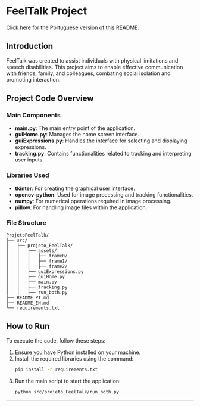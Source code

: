 
# FeelTalk Project

[Click here](README.md) for the Portuguese version of this README.

## Introduction

FeelTalk was created to assist individuals with physical limitations and speech disabilities. This project aims to enable effective communication with friends, family, and colleagues, combating social isolation and promoting interaction.

## Project Code Overview

### Main Components
- **main.py**: The main entry point of the application.
- **guiHome.py**: Manages the home screen interface.
- **guiExpressions.py**: Handles the interface for selecting and displaying expressions.
- **tracking.py**: Contains functionalities related to tracking and interpreting user inputs.

### Libraries Used
- **tkinter**: For creating the graphical user interface.
- **opencv-python**: Used for image processing and tracking functionalities.
- **numpy**: For numerical operations required in image processing.
- **pillow**: For handling image files within the application.

### File Structure
```
ProjetoFeelTalk/
├── src/
│   ├── projeto_FeelTalk/
│   │   ├── assets/
│   │   │   ├── frame0/
│   │   │   ├── frame1/
│   │   │   ├── frame2/
│   │   ├── guiExpressions.py
│   │   ├── guiHome.py
│   │   ├── main.py
│   │   ├── tracking.py
|   |   ├── run_both.py
├── README_PT.md
├── README_EN.md
└── requirements.txt
```

## How to Run

To execute the code, follow these steps:

1. Ensure you have Python installed on your machine.
2. Install the required libraries using the command:
   ```bash
   pip install -r requirements.txt
   ```
3. Run the main script to start the application:
   ```bash
   python src/projeto_FeelTalk/run_both.py
   ```

---
